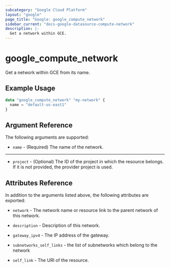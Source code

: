 ```yaml
---
subcategory: "Google Cloud Platform"
layout: "google"
page_title: "Google: google_compute_network"
sidebar_current: "docs-google-datasource-compute-network"
description: |-
  Get a network within GCE.
---
```


# google\_compute\_network

Get a network within GCE from its name.

## Example Usage

```tf
data "google_compute_network" "my-network" {
  name = "default-us-east1"
}
```

## Argument Reference

The following arguments are supported:

* `name` - (Required) The name of the network.


- - -

* `project` - (Optional) The ID of the project in which the resource belongs. If it
    is not provided, the provider project is used.

## Attributes Reference

In addition to the arguments listed above, the following attributes are exported:

* `network` - The network name or resource link to the parent
    network of this network.

* `description` - Description of this network.

* `gateway_ipv4` - The IP address of the gateway.

* `subnetworks_self_links` - the list of subnetworks which belong to the network

* `self_link` - The URI of the resource.

